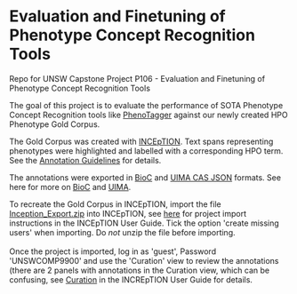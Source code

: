 # Evaluation and Finetuning of Phenotype Concept Recognition Tools

Repo for UNSW Capstone Project P106 - Evaluation and Finetuning of Phenotype Concept Recognition Tools

The goal of this project is to evaluate the performance of SOTA Phenotype Concept Recognition tools like [PhenoTagger](https://github.com/ncbi-nlp/PhenoTagger) against our newly created HPO Phenotype Gold Corpus.

The Gold Corpus was created with [INCEpTION](https://inception-project.github.io). Text spans representing phenotypes were highlighted and labelled with a corresponding HPO term. See the [Annotation Guidelines](Annotation_Guidelines.pdf) for details.

The annotations were exported in [BioC](https://inception-project.github.io/releases/36.5/docs/user-guide.html#sect_formats_bioc) and [UIMA CAS JSON](https://inception-project.github.io/releases/36.5/docs/user-guide.html#sect_formats_uimajson) formats. See here for more on [BioC](https://bioc.sourceforge.net) and [UIMA](https://uima.apache.org/d/uimaj-current/tug.html).

To recreate the Gold Corpus in INCEpTION, import the file [Inception_Export.zip](Inception_Export.zip) into INCEpTION, see [here](https://inception-project.github.io/releases/36.5/docs/user-guide.html#_import) for project import instructions in the INCEpTION User Guide. Tick the option 'create missing users' when importing. Do *not* unzip the file before importing.\
\
Once the project is imported, log in as 'guest', Password 'UNSWCOMP9900' and use the 'Curation' view to review the annotations (there are 2 panels with annotations in the Curation view, which can be confusing, see [Curation](https://inception-project.github.io/releases/36.5/docs/user-guide.html#sect_curation) in the INCREpTION User Guide for details.

